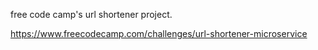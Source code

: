 free code camp's url shortener project.

https://www.freecodecamp.com/challenges/url-shortener-microservice
